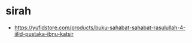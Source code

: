 # sirah

* https://yufidstore.com/products/buku-sahabat-sahabat-rasulullah-4-jilid-pustaka-ibnu-katsir
